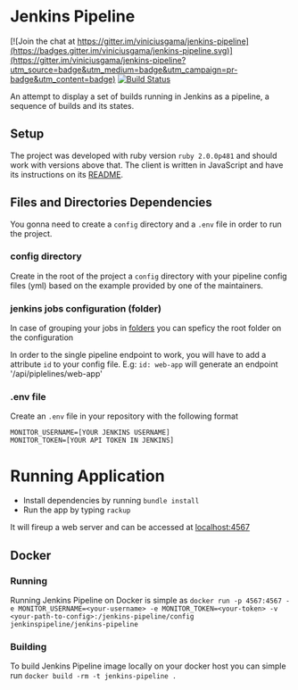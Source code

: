 # Jenkins Pipeline

[![Join the chat at https://gitter.im/viniciusgama/jenkins-pipeline](https://badges.gitter.im/viniciusgama/jenkins-pipeline.svg)](https://gitter.im/viniciusgama/jenkins-pipeline?utm_source=badge&utm_medium=badge&utm_campaign=pr-badge&utm_content=badge) [![Build Status](https://snap-ci.com/jenkins-pipeline/jenkins-pipeline/branch/master/build_image)](https://snap-ci.com/jenkins-pipeline/jenkins-pipeline/branch/master)

An attempt to display a set of builds running in Jenkins as a pipeline, a sequence of builds and its states.

## Setup

The project was developed with ruby version `ruby 2.0.0p481` and should work with versions above that.
The client is written in JavaScript and have its instructions on its [README](https://github.com/viniciusgama/jenkins-pipeline/blob/master/client/README.md).

## Files and Directories Dependencies

You gonna need to create a `config` directory and a `.env` file in order to run the project.

### config directory

Create in the root of the project a `config` directory with your pipeline config files (yml) based on the example provided by one of the maintainers.

### jenkins jobs configuration (folder)
In case of grouping your jobs in [folders](https://wiki.jenkins-ci.org/display/JENKINS/CloudBees+Folders+Plugin) you can speficy the root folder on the configuration

In order to the single pipeline endpoint to work, you will have to add a attribute `id` to your config file. E.g: `id: web-app` will generate an endpoint '/api/piplelines/web-app'

### .env file

Create an `.env` file in your repository with the following format

```
MONITOR_USERNAME=[YOUR JENKINS USERNAME]
MONITOR_TOKEN=[YOUR API TOKEN IN JENKINS]
```

# Running Application

* Install dependencies by running `bundle install`
* Run the app by typing `rackup`

It will fireup a web server and can be accessed at [localhost:4567](http://localhost:4567)

## Docker  

### Running  

Running Jenkins Pipeline on Docker is simple as `docker run -p 4567:4567 -e MONITOR_USERNAME=<your-username> -e MONITOR_TOKEN=<your-token> -v <your-path-to-config>:/jenkins-pipeline/config jenkinspipeline/jenkins-pipeline`

### Building  

To build Jenkins Pipeline image locally on your docker host you can simple run `docker build -rm -t jenkins-pipeline .`